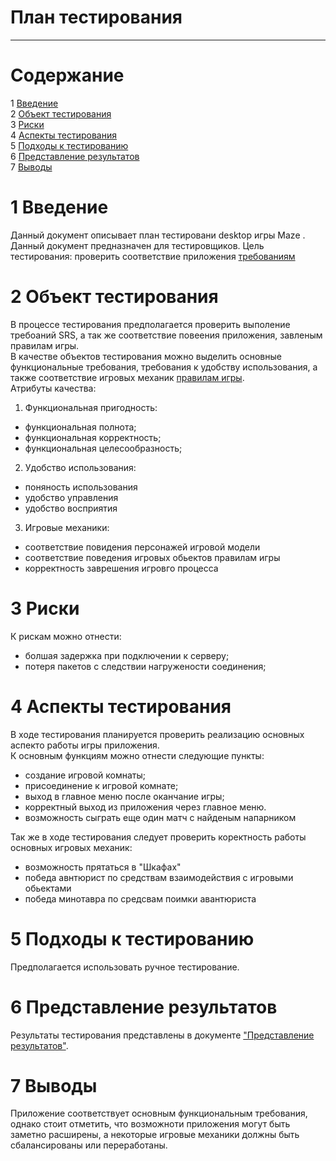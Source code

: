 # План тестирования
---


# Cодержание
1 [Введение](#introduction)  
2 [Объект тестирования](#items)  
3 [Риски](#risk)  
4 [Аспекты тестирования](#features)  
5 [Подходы к тестированию](#approach)  
6 [Представление результатов](#pass)  
7 [Выводы](#conclusion)  

<a name="introduction"/>

# 1 Введение

Данный документ описывает план тестировани desktop игры Maze . Данный документ предназначен для тестировщиков. Цель тестирования: проверить соответствие приложения [требованиям](../Requirements/Reqests.md)

<a name="items"/>

# 2 Объект тестирования

В процессе тестирования предполагается проверить выполение требоаний SRS, а так же соответствие повеения приложения, завленым правилам игры.  
В качестве объектов тестирования можно выделить основные функциональные требования, требования к удобству использования, а также соответствие игровых механик [правилам игры](../Requirements/Reqests.md).  
Атрибуты качества:  
1. Функциональная пригодность:  
* функциональная полнота;  
* функциональная корректность;  
* функциональная целесообразность;  
2. Удобство использования:  
* поняность использования
* удобство управления 
* удобство восприятия
3. Игровые механики:
* соответствие повидения персонажей игровой модели
* соответствие поведения игровых обьектов правилам игры
* корректность заврешения игровго процесса

<a name="risk"/>

# 3 Риски

К рискам можно отнести:  
* болшая задержка при подключении к серверу;
* потеря пакетов с следствии нагружености соединения;


<a name="features"/>

# 4 Аспекты тестирования

В ходе тестирования планируется проверить реализацию основных аспекто работы игры приложения.  
К основным функциям можно отнести следующие пункты:  
* создание игровой комнаты;  
* присоединение к игровой комнате;  
* выход в главное меню после оканчание игры;
* корректный выход из приложения через главное меню.
* возможность сыграть еще один матч с найденым напарником

Так же в ходе тестирования следует проверить коректность работы основных игровых механик:
* возможность прятаться в "Шкафах"
* победа авнтюрист по средствам взаимодействия с игровыми обьектами
* победа минотавра по средсвам поимки авантюриста
<a name="approach"/>

# 5 Подходы к тестированию

Предполагается использовать ручное тестирование.

<a name="pass"/>

# 6 Представление результатов

Результаты тестирования представлены в документе ["Представление результатов"](../Testing/TestResults.md).

<a name="conclusion"/>

# 7 Выводы

Приложение соответствует основным функциональным требования, однако стоит отметить, что возможноти приложения могут быть заметно расширены, а некоторые игровые механики должны быть сбалансированы или переработаны.